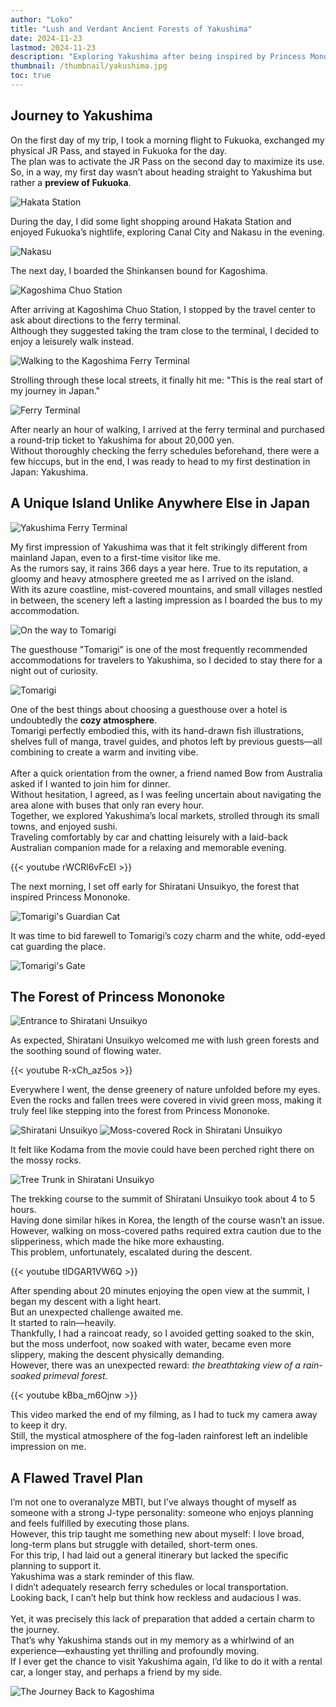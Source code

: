```yaml
---
author: "Loko"
title: "Lush and Verdant Ancient Forests of Yakushima"
date: 2024-11-23
lastmod: 2024-11-23
description: "Exploring Yakushima after being inspired by Princess Mononoke"
thumbnail: /thumbnail/yakushima.jpg
toc: true
---
```


## Journey to Yakushima

On the first day of my trip, I took a morning flight to Fukuoka, exchanged my physical JR Pass, and stayed in Fukuoka for the day.  
The plan was to activate the JR Pass on the second day to maximize its use.  
So, in a way, my first day wasn’t about heading straight to Yakushima but rather a **preview of Fukuoka**.

<img class="hover-zoom" src="/jr-travel/yakushima-1.jpg" alt="Hakata Station">

During the day, I did some light shopping around Hakata Station and enjoyed Fukuoka’s nightlife, exploring Canal City and Nakasu in the evening.

<img class="hover-zoom" src="/jr-travel/yakushima-2.jpg" alt="Nakasu">

The next day, I boarded the Shinkansen bound for Kagoshima.  

<img class="hover-zoom" src="/jr-travel/yakushima-3.jpg" alt="Kagoshima Chuo Station">

After arriving at Kagoshima Chuo Station, I stopped by the travel center to ask about directions to the ferry terminal.  
Although they suggested taking the tram close to the terminal, I decided to enjoy a leisurely walk instead.  

<img class="hover-zoom" src="/jr-travel/yakushima-4.jpg" alt="Walking to the Kagoshima Ferry Terminal">

Strolling through these local streets, it finally hit me: "This is the real start of my journey in Japan."

<img class="hover-zoom" src="/jr-travel/yakushima-5.jpg" alt="Ferry Terminal">

After nearly an hour of walking, I arrived at the ferry terminal and purchased a round-trip ticket to Yakushima for about 20,000 yen.  
Without thoroughly checking the ferry schedules beforehand, there were a few hiccups, but in the end, I was ready to head to my first destination in Japan: Yakushima.

## A Unique Island Unlike Anywhere Else in Japan

<img class="hover-zoom" src="/jr-travel/yakushima-6.jpg" alt="Yakushima Ferry Terminal">

My first impression of Yakushima was that it felt strikingly different from mainland Japan, even to a first-time visitor like me.  
As the rumors say, it rains 366 days a year here. True to its reputation, a gloomy and heavy atmosphere greeted me as I arrived on the island.  
With its azure coastline, mist-covered mountains, and small villages nestled in between, the scenery left a lasting impression as I boarded the bus to my accommodation.  

<img class="hover-zoom" src="/jr-travel/yakushima-7.jpg" alt="On the way to Tomarigi">

The guesthouse "Tomarigi" is one of the most frequently recommended accommodations for travelers to Yakushima, so I decided to stay there for a night out of curiosity.  

<img class="hover-zoom" src="/jr-travel/yakushima-8.jpg" alt="Tomarigi">

One of the best things about choosing a guesthouse over a hotel is undoubtedly the **cozy atmosphere**.  
Tomarigi perfectly embodied this, with its hand-drawn fish illustrations, shelves full of manga, travel guides, and photos left by previous guests—all combining to create a warm and inviting vibe.  
<br>
After a quick orientation from the owner, a friend named Bow from Australia asked if I wanted to join him for dinner.  
Without hesitation, I agreed, as I was feeling uncertain about navigating the area alone with buses that only ran every hour.  
Together, we explored Yakushima’s local markets, strolled through its small towns, and enjoyed sushi.  
Traveling comfortably by car and chatting leisurely with a laid-back Australian companion made for a relaxing and memorable evening.

{{< youtube rWCRl6vFcEI >}}

The next morning, I set off early for Shiratani Unsuikyo, the forest that inspired Princess Mononoke.  

<img class="hover-zoom" src="/jr-travel/yakushima-9.jpg" alt="Tomarigi's Guardian Cat">

It was time to bid farewell to Tomarigi’s cozy charm and the white, odd-eyed cat guarding the place.  

<img class="hover-zoom" src="/jr-travel/yakushima-10.jpg" alt="Tomarigi's Gate">

## The Forest of Princess Mononoke

<img class="hover-zoom" src="/jr-travel/yakushima-11.jpg" alt="Entrance to Shiratani Unsuikyo">

As expected, Shiratani Unsuikyo welcomed me with lush green forests and the soothing sound of flowing water.  

{{< youtube R-xCh_az5os >}}

Everywhere I went, the dense greenery of nature unfolded before my eyes.  
Even the rocks and fallen trees were covered in vivid green moss, making it truly feel like stepping into the forest from Princess Mononoke.  

<img class="hover-zoom" src="/jr-travel/yakushima-12.jpg" alt="Shiratani Unsuikyo">

<img class="hover-zoom" src="/jr-travel/yakushima-13.jpg" alt="Moss-covered Rock in Shiratani Unsuikyo">

It felt like Kodama from the movie could have been perched right there on the mossy rocks.

<img class="hover-zoom" src="/jr-travel/yakushima-14.jpg" alt="Tree Trunk in Shiratani Unsuikyo">

The trekking course to the summit of Shiratani Unsuikyo took about 4 to 5 hours.  
Having done similar hikes in Korea, the length of the course wasn’t an issue.  
However, walking on moss-covered paths required extra caution due to the slipperiness, which made the hike more exhausting.  
This problem, unfortunately, escalated during the descent.

{{< youtube tIDGAR1VW6Q >}}

After spending about 20 minutes enjoying the open view at the summit, I began my descent with a light heart.  
But an unexpected challenge awaited me.  
It started to rain—heavily.  
Thankfully, I had a raincoat ready, so I avoided getting soaked to the skin, but the moss underfoot, now soaked with water, became even more slippery, making the descent physically demanding.  
However, there was an unexpected reward: *the breathtaking view of a rain-soaked primeval forest.*

{{< youtube kBba_m6Ojnw >}}

This video marked the end of my filming, as I had to tuck my camera away to keep it dry.  
Still, the mystical atmosphere of the fog-laden rainforest left an indelible impression on me.

## A Flawed Travel Plan

I’m not one to overanalyze MBTI, but I’ve always thought of myself as someone with a strong J-type personality: someone who enjoys planning and feels fulfilled by executing those plans.  
However, this trip taught me something new about myself: I love broad, long-term plans but struggle with detailed, short-term ones.  
For this trip, I had laid out a general itinerary but lacked the specific planning to support it.  
Yakushima was a stark reminder of this flaw.  
I didn’t adequately research ferry schedules or local transportation.  
Looking back, I can’t help but think how reckless and audacious I was.  
<br>
Yet, it was precisely this lack of preparation that added a certain charm to the journey.  
That’s why Yakushima stands out in my memory as a whirlwind of an experience—exhausting yet thrilling and profoundly moving.  
If I ever get the chance to visit Yakushima again, I’d like to do it with a rental car, a longer stay, and perhaps a friend by my side.

<img class="hover-zoom" src="/jr-travel/yakushima-15.jpg" alt="The Journey Back to Kagoshima">
